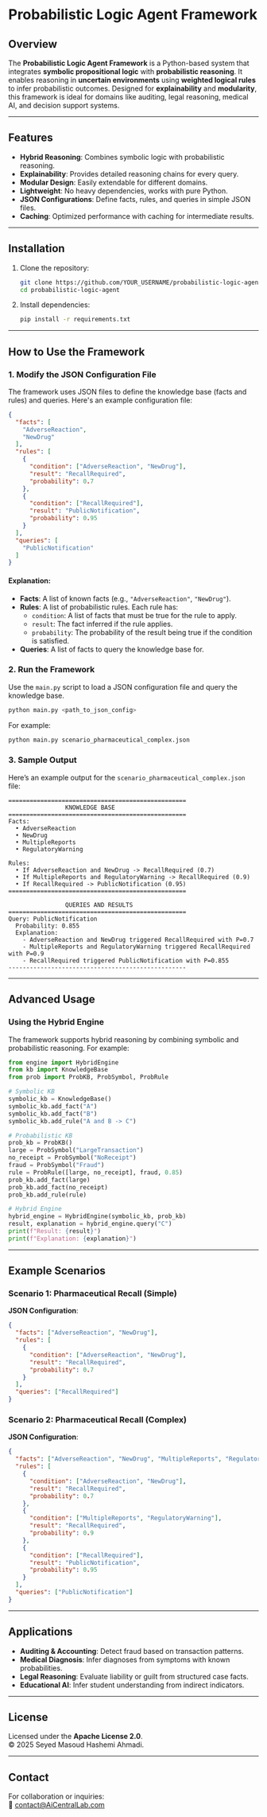 # Probabilistic Logic Agent Framework

## Overview

The **Probabilistic Logic Agent Framework** is a Python-based system that integrates **symbolic propositional logic** with **probabilistic reasoning**. It enables reasoning in **uncertain environments** using **weighted logical rules** to infer probabilistic outcomes. Designed for **explainability** and **modularity**, this framework is ideal for domains like auditing, legal reasoning, medical AI, and decision support systems.

---

## Features

- **Hybrid Reasoning**: Combines symbolic logic with probabilistic reasoning.
- **Explainability**: Provides detailed reasoning chains for every query.
- **Modular Design**: Easily extendable for different domains.
- **Lightweight**: No heavy dependencies, works with pure Python.
- **JSON Configurations**: Define facts, rules, and queries in simple JSON files.
- **Caching**: Optimized performance with caching for intermediate results.

---

## Installation

1. Clone the repository:
   ```bash
   git clone https://github.com/YOUR_USERNAME/probabilistic-logic-agent.git
   cd probabilistic-logic-agent
   ```

2. Install dependencies:
   ```bash
   pip install -r requirements.txt
   ```

---

## How to Use the Framework

### 1. Modify the JSON Configuration File

The framework uses JSON files to define the knowledge base (facts and rules) and queries. Here's an example configuration file:

```json
{
  "facts": [
    "AdverseReaction",
    "NewDrug"
  ],
  "rules": [
    {
      "condition": ["AdverseReaction", "NewDrug"],
      "result": "RecallRequired",
      "probability": 0.7
    },
    {
      "condition": ["RecallRequired"],
      "result": "PublicNotification",
      "probability": 0.95
    }
  ],
  "queries": [
    "PublicNotification"
  ]
}
```

#### Explanation:
- **Facts**: A list of known facts (e.g., `"AdverseReaction"`, `"NewDrug"`).
- **Rules**: A list of probabilistic rules. Each rule has:
  - `condition`: A list of facts that must be true for the rule to apply.
  - `result`: The fact inferred if the rule applies.
  - `probability`: The probability of the result being true if the condition is satisfied.
- **Queries**: A list of facts to query the knowledge base for.

### 2. Run the Framework

Use the `main.py` script to load a JSON configuration file and query the knowledge base.

```bash
python main.py <path_to_json_config>
```

For example:
```bash
python main.py scenario_pharmaceutical_complex.json
```

### 3. Sample Output

Here’s an example output for the `scenario_pharmaceutical_complex.json` file:

```
==================================================
                KNOWLEDGE BASE
==================================================
Facts:
  • AdverseReaction
  • NewDrug
  • MultipleReports
  • RegulatoryWarning

Rules:
  • If AdverseReaction and NewDrug -> RecallRequired (0.7)
  • If MultipleReports and RegulatoryWarning -> RecallRequired (0.9)
  • If RecallRequired -> PublicNotification (0.95)
==================================================

                QUERIES AND RESULTS
==================================================
Query: PublicNotification
  Probability: 0.855
  Explanation:
    - AdverseReaction and NewDrug triggered RecallRequired with P=0.7
    - MultipleReports and RegulatoryWarning triggered RecallRequired with P=0.9
    - RecallRequired triggered PublicNotification with P=0.855
--------------------------------------------------
```

---

## Advanced Usage

### Using the Hybrid Engine

The framework supports hybrid reasoning by combining symbolic and probabilistic reasoning. For example:

```python
from engine import HybridEngine
from kb import KnowledgeBase
from prob import ProbKB, ProbSymbol, ProbRule

# Symbolic KB
symbolic_kb = KnowledgeBase()
symbolic_kb.add_fact("A")
symbolic_kb.add_fact("B")
symbolic_kb.add_rule("A and B -> C")

# Probabilistic KB
prob_kb = ProbKB()
large = ProbSymbol("LargeTransaction")
no_receipt = ProbSymbol("NoReceipt")
fraud = ProbSymbol("Fraud")
rule = ProbRule([large, no_receipt], fraud, 0.85)
prob_kb.add_fact(large)
prob_kb.add_fact(no_receipt)
prob_kb.add_rule(rule)

# Hybrid Engine
hybrid_engine = HybridEngine(symbolic_kb, prob_kb)
result, explanation = hybrid_engine.query("C")
print(f"Result: {result}")
print(f"Explanation: {explanation}")
```

---

## Example Scenarios

### Scenario 1: Pharmaceutical Recall (Simple)
**JSON Configuration**:
```json
{
  "facts": ["AdverseReaction", "NewDrug"],
  "rules": [
    {
      "condition": ["AdverseReaction", "NewDrug"],
      "result": "RecallRequired",
      "probability": 0.7
    }
  ],
  "queries": ["RecallRequired"]
}
```

### Scenario 2: Pharmaceutical Recall (Complex)
**JSON Configuration**:
```json
{
  "facts": ["AdverseReaction", "NewDrug", "MultipleReports", "RegulatoryWarning"],
  "rules": [
    {
      "condition": ["AdverseReaction", "NewDrug"],
      "result": "RecallRequired",
      "probability": 0.7
    },
    {
      "condition": ["MultipleReports", "RegulatoryWarning"],
      "result": "RecallRequired",
      "probability": 0.9
    },
    {
      "condition": ["RecallRequired"],
      "result": "PublicNotification",
      "probability": 0.95
    }
  ],
  "queries": ["PublicNotification"]
}
```

---

## Applications

- **Auditing & Accounting**: Detect fraud based on transaction patterns.
- **Medical Diagnosis**: Infer diagnoses from symptoms with known probabilities.
- **Legal Reasoning**: Evaluate liability or guilt from structured case facts.
- **Educational AI**: Infer student understanding from indirect indicators.

---

## License

Licensed under the **Apache License 2.0**.  
© 2025 Seyed Masoud Hashemi Ahmadi.

---

## Contact

For collaboration or inquiries:  
📧 [contact@AiCentralLab.com](mailto:contact@AiCentralLab.com)

